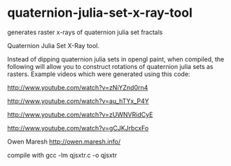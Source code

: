 quaternion-julia-set-x-ray-tool
===============================

generates raster x-rays of quaternion julia set fractals

Quaternion Julia Set X-Ray tool. 

Instead of dipping quaternion julia sets in opengl paint, when compiled, the following
will allow you to construct rotations of quaternion julia sets as rasters. Example
videos which were generated using this code:

http://www.youtube.com/watch?v=zNiYZnd0rn4


http://www.youtube.com/watch?v=au_hTYx_P4Y


http://www.youtube.com/watch?v=zUWNVRidCyE


http://www.youtube.com/watch?v=gCJKJrbcxFo

Owen Maresh
http://owen.maresh.info/

compile with 
gcc -lm qjsxtr.c -o qjsxtr
